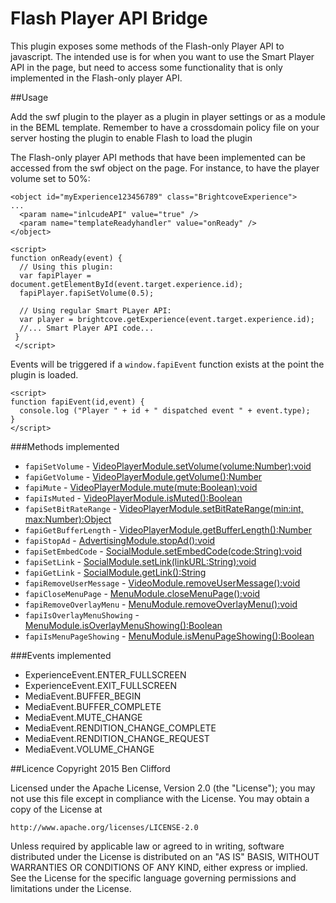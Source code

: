 Flash Player API Bridge
=======================

This plugin exposes some methods of the Flash-only Player API to javascript. The intended use is for when you want to use the Smart Player API in the page, but need to access some functionality that is only implemented in the Flash-only player API.

##Usage

Add the swf plugin to the player as a plugin in player settings or as a module in the BEML template. Remember to have a crossdomain policy file on your server hosting the plugin to enable Flash to load the plugin

The Flash-only player API methods that have been implemented can be accessed from the swf object on the page. For instance, to have the player volume set to 50%:

    <object id="myExperience123456789" class="BrightcoveExperience">
    ...
      <param name="inlcudeAPI" value="true" />
      <param name="templateReadyhandler" value="onReady" />
    </object>

    <script>
    function onReady(event) {
      // Using this plugin:
      var fapiPlayer = document.getElementById(event.target.experience.id);
      fapiPlayer.fapiSetVolume(0.5);
      
      // Using regular Smart PLayer API:
      var player = brightcove.getExperience(event.target.experience.id);
      //... Smart Player API code...
     }
     </script>
     
Events will be triggered if a `window.fapiEvent` function exists at the point the plugin is loaded.

    <script>
    function fapiEvent(id,event) {
      console.log ("Player " + id + " dispatched event " + event.type);
    }
    </script>

###Methods implemented

* `fapiSetVolume` - [VideoPlayerModule.setVolume(volume:Number):void](http://docs.brightcove.com/en/video-cloud/player/com/brightcove/api/modules/VideoPlayerModule.html#setVolume%28%29)
* `fapiGetVolume` - [VideoPlayerModule.getVolume():Number](http://docs.brightcove.com/en/video-cloud/player/com/brightcove/api/modules/VideoPlayerModule.html#getVolume%28%29)
* `fapiMute` - [VideoPlayerModule.mute(mute:Boolean):void](http://docs.brightcove.com/en/video-cloud/player/com/brightcove/api/modules/VideoPlayerModule.html#mute%28%29)
* `fapiIsMuted` - [VideoPlayerModule.isMuted():Boolean](http://docs.brightcove.com/en/video-cloud/player/com/brightcove/api/modules/VideoPlayerModule.html#getVolume%28%29)
* `fapiSetBitRateRange` - [VideoPlayerModule.setBitRateRange(min:int, max:Number):Object](http://docs.brightcove.com/en/video-cloud/player/com/brightcove/api/modules/VideoPlayerModule.html#setBitRateRange%28%29)
* `fapiGetBufferLength` - [VideoPlayerModule.getBufferLength():Number](http://docs.brightcove.com/en/video-cloud/player/com/brightcove/api/modules/VideoPlayerModule.html#getBufferLength%28%29)
* `fapiStopAd` - [AdvertisingModule.stopAd():void](http://docs.brightcove.com/en/video-cloud/player/com/brightcove/api/modules/AdvertisingModule.html#stopAd%28%29)
* `fapiSetEmbedCode` - [SocialModule.setEmbedCode(code:String):void](http://docs.brightcove.com/en/video-cloud/player/com/brightcove/api/modules/SocialModule.html#setLink%28%29)
* `fapiSetLink` - [SocialModule.setLink(linkURL:String):void](http://docs.brightcove.com/en/video-cloud/player/com/brightcove/api/modules/SocialModule.html#setEmbedCode%28%29)
* `fapiGetLink` - [SocialModule.getLink():String](http://docs.brightcove.com/en/video-cloud/player/com/brightcove/api/modules/SocialModule.html#getLink%28%29)
* `fapiRemoveUserMessage` - [VideoModule.removeUserMessage():void](http://docs.brightcove.com/en/video-cloud/player/com/brightcove/api/modules/VideoModule.html#removeUserMessage%28%29)
* `fapiCloseMenuPage` - [MenuModule.closeMenuPage():void](http://docs.brightcove.com/en/video-cloud/player/com/brightcove/api/modules/MenuModule.html#closeMenuPage%28%29)
* `fapiRemoveOverlayMenu` - [MenuModule.removeOverlayMenu():void](http://docs.brightcove.com/en/video-cloud/player/com/brightcove/api/modules/MenuModule.html#removeOverlayMenu%28%29)
* `fapiIsOverlayMenuShowing` - [MenuModule.isOverlayMenuShowing():Boolean](http://docs.brightcove.com/en/video-cloud/player/com/brightcove/api/modules/MenuModule.html#isOverlayMenuShowing%28%29)
* `fapiIsMenuPageShowing` - [MenuModule.isMenuPageShowing():Boolean](http://docs.brightcove.com/en/video-cloud/player/com/brightcove/api/modules/MenuModule.html#isMenuPageShowing%28%29)

###Events implemented

* ExperienceEvent.ENTER_FULLSCREEN
* ExperienceEvent.EXIT_FULLSCREEN
* MediaEvent.BUFFER_BEGIN
* MediaEvent.BUFFER_COMPLETE
* MediaEvent.MUTE_CHANGE
* MediaEvent.RENDITION_CHANGE_COMPLETE
* MediaEvent.RENDITION_CHANGE_REQUEST
* MediaEvent.VOLUME_CHANGE

##Licence
Copyright 2015 Ben Clifford

Licensed under the Apache License, Version 2.0 (the "License");
you may not use this file except in compliance with the License.
You may obtain a copy of the License at

    http://www.apache.org/licenses/LICENSE-2.0

Unless required by applicable law or agreed to in writing, software
distributed under the License is distributed on an "AS IS" BASIS,
WITHOUT WARRANTIES OR CONDITIONS OF ANY KIND, either express or implied.
See the License for the specific language governing permissions and
limitations under the License.

